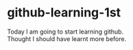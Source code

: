 # github-learning-1st
Today I am going to start learning github.<br> Thought I should have learnt more before.
